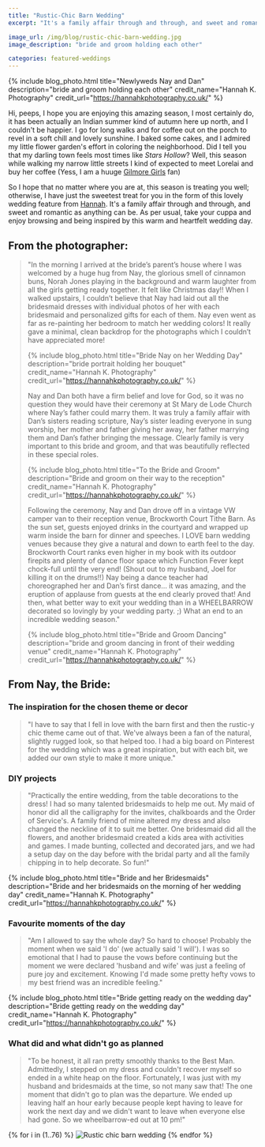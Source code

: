 ```yaml
---
title: "Rustic-Chic Barn Wedding"
excerpt: "It's a family affair through and through, and sweet and romantic as anything can be."

image_url: /img/blog/rustic-chic-barn-wedding.jpg
image_description: "bride and groom holding each other"

categories: featured-weddings
---
```


{% include blog_photo.html
title="Newlyweds Nay and Dan"
description="bride and groom holding each other"
credit_name="Hannah K. Photography"
credit_url="https://hannahkphotography.co.uk/"
%}

Hi, peeps, I hope you are enjoying this amazing season, I most certainly do, it
has been actually an Indian summer kind of autumn here up north, and I couldn't
be happier. I go for long walks and for coffee out on the porch to revel in a
soft chill and lovely sunshine. I baked some cakes, and I admired my little
flower garden's effort in coloring the neighborhood. Did I tell you that my
darling town feels most times like *Stars Hollow*? Well, this season while
walking my narrow little streets I kind of expected to meet Lorelai and buy her
coffee (Yess, I am a huuge [Gilmore Girls](https://en.wikipedia.org/wiki/Gilmore_Girls) fan)

So I hope that no matter where you are at, this season is treating you well;
otherwise, I have just the sweetest treat for you in the form of this lovely
wedding feature from [Hannah](https://hannahkphotography.co.uk/). It's a family
affair through and through, and sweet and romantic as anything can be.  As per
usual, take your cuppa and enjoy browsing and being inspired by this warm and
heartfelt wedding day. 

## From the photographer:

<blockquote>
"In the morning I arrived at the bride’s parent’s house where I was
welcomed by a huge hug from Nay, the glorious smell of cinnamon buns, Norah
Jones playing in the background and warm laughter from all the girls getting
ready together. It felt like Christmas day!! When I walked upstairs, I couldn’t
believe that Nay had laid out all the bridesmaid dresses with individual photos
of her with each bridesmaid and personalized gifts for each of them. Nay even
went as far as re-painting her bedroom to match her wedding colors! It really
gave a minimal, clean backdrop for the photographs which I couldn’t have
appreciated more!

{% include blog_photo.html
title="Bride Nay on her Wedding Day"
description="bride portrait holding her bouquet"
credit_name="Hannah K. Photography"
credit_url="https://hannahkphotography.co.uk/"
%}

Nay and Dan both have a firm belief and love for God, so it was no question they
would have their ceremony at St Mary de Lode Church where Nay’s father could
marry them. It was truly a family affair with Dan’s sisters reading scripture,
Nay’s sister leading everyone in sung worship, her mother and father giving her
away, her father marrying them and Dan’s father bringing the message. Clearly
family is very important to this bride and groom, and that was beautifully
reflected in these special roles.

{% include blog_photo.html
title="To the Bride and Groom"
description="Bride and groom on their way to the reception"
credit_name="Hannah K. Photography"
credit_url="https://hannahkphotography.co.uk/"
%}

Following the ceremony, Nay and Dan drove off in a vintage VW camper van to
their reception venue, Brockworth Court Tithe Barn. As the sun set, guests
enjoyed drinks in the courtyard and wrapped up warm inside the barn for dinner
and speeches. I LOVE barn wedding venues because they give a natural and down to
earth feel to the day. Brockworth Court ranks even higher in my book with its
outdoor firepits and plenty of dance floor space which Function Fever kept
chock-full until the very end! (Shout out to my husband, Joel for killing it on
the drums!!) Nay being a dance teacher had choreographed her and Dan’s first
dance… it was amazing, and the eruption of applause from guests at the end
clearly proved that! And then, what better way to exit your wedding than in a
WHEELBARROW decorated so lovingly by your wedding party. ;) What an end to an
incredible wedding season."

{% include blog_photo.html
title="Bride and Groom Dancing"
description="bride and groom dancing in front of their wedding venue"
credit_name="Hannah K. Photography"
credit_url="https://hannahkphotography.co.uk/"
%}
</blockquote>

## From Nay, the Bride:

### The inspiration for the chosen theme or decor
<blockquote>
"I have to say that I fell in love with the barn first and then the rustic-y
chic theme came out of that. We've always been a fan of the natural, slightly
rugged look, so that helped too. I had a big board on Pinterest for the wedding
which was a great inspiration, but with each bit, we added our own style to make
it more unique."
</blockquote>

### DIY projects
<blockquote>
"Practically the entire wedding, from the table decorations to the dress! I had
so many talented bridesmaids to help me out. My maid of honor did all the
calligraphy for the invites, chalkboards and the Order of Service's. A family
friend of mine altered my dress and also changed the neckline of it to suit me
better. One bridesmaid did all the flowers, and another bridesmaid created a
kids area with activities and games. I made bunting, collected and decorated
jars, and we had a setup day on the day before with the bridal party and all the
family chipping in to help decorate. So fun!"
</blockquote>

{% include blog_photo.html
title="Bride and her Bridesmaids"
description="Bride and her bridesmaids on the morning of her wedding day"
credit_name="Hannah K. Photography"
credit_url="https://hannahkphotography.co.uk/"
%}

### Favourite moments of the day
<blockquote>
"Am I allowed to say the whole day? So hard to choose! Probably the moment when
we said 'I do' (we actually said 'I will'). I was so emotional that I had to
pause the vows before continuing but the moment we were declared 'husband and
wife' was just a feeling of pure joy and excitement. Knowing I'd made some
pretty hefty vows to my best friend was an incredible feeling."
</blockquote>

{% include blog_photo.html
title="Bride getting ready on the wedding day"
description="Bride getting ready on the wedding day"
credit_name="Hannah K. Photography"
credit_url="https://hannahkphotography.co.uk/"
%}

### What did and what didn't go as planned
<blockquote>
"To be honest, it all ran pretty smoothly thanks to the Best Man. Admittedly, I
stepped on my dress and couldn't recover myself so ended in a white heap on the
floor. Fortunately, I was just with my husband and bridesmaids at the time, so
not many saw that!  The one moment that didn't go to plan was the departure. We
ended up leaving half an hour early because people kept having to leave for work
the next day and we didn't want to leave when everyone else had gone. So we
wheelbarrow-ed out at 10 pm!"
</blockquote>

<div class="row center-xs">
    <div class="col-xs-12">
        <div class="photos">
        {% for i in (1..76) %}
            <img src="/img/blog/rustic-chic-barn-wedding/rustic-chic-barn-wedding-{{i}}.jpg" title="Rustic chich barn wedding" alt="Rustic chic barn wedding"/>
        {% endfor %}
        </div>
    </div>
</div>
